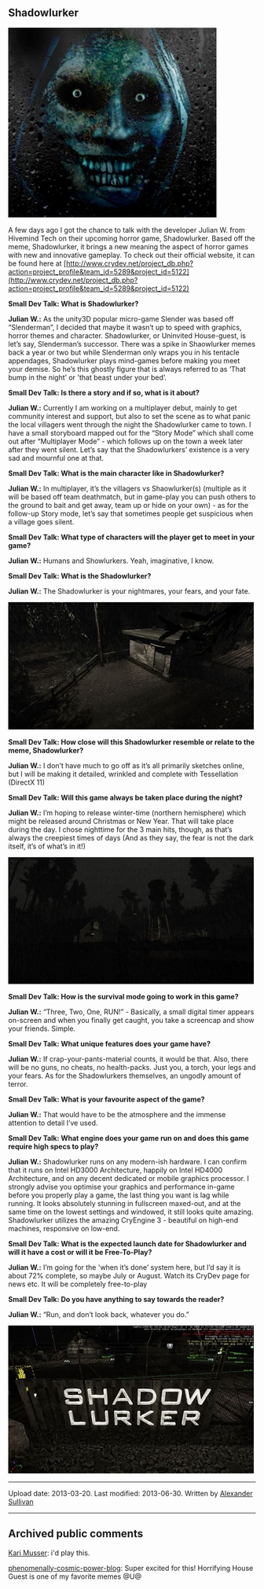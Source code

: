 ## Shadowlurker

![image](src\articleArchive\authorAlexanderSullivan\2013-03-20_Shadowlurker\image1.jpg)

A few days ago I got the chance to talk with the developer Julian W. from Hivemind Tech on their upcoming horror game, Shadowlurker. Based off the meme, Shadowlurker, it brings a new meaning the aspect of horror games with new and innovative gameplay. To check out their official website, it can be found here at [http://www.crydev.net/project_db.php?action=project_profile&team_id=5289&project_id=5122](http://www.crydev.net/project_db.php?action=project_profile&team_id=5289&project_id=5122)

**Small Dev Talk: What is Shadowlurker?**

**Julian W.:** As the unity3D popular micro-game Slender was based off “Slenderman”, I decided that maybe it wasn’t up to speed with graphics, horror themes and character. Shadowlurker, or Uninvited House-guest, is let’s say, Slenderman’s successor. There was a spike in Shaowlurker memes back a year or two but while Slenderman only wraps you in his tentacle appendages, Shadowlurker plays mind-games before making you meet your demise. So he’s this ghostly figure that is always referred to as ‘That bump in the night’ or 'that beast under your bed’.

**Small Dev Talk: Is there a story and if so, what is it about?**

**Julian W.:** Currently I am working on a multiplayer debut, mainly to get community interest and support, but also to set the scene as to what panic the local villagers went through the night the Shadowlurker came to town. I have a small storyboard mapped out for the “Story Mode” which shall come out after “Multiplayer Mode” - which follows up on the town a week later after they went silent. Let’s say that the Shadowlurkers’ existence is a very sad and mournful one at that.

**Small Dev Talk: What is the main character like in Shadowlurker?**

**Julian W.:** In multiplayer, it’s the villagers vs Shaowlurker(s) (multiple as it will be based off team deathmatch, but in game-play you can push others to the ground to bait and get away, team up or hide on your own) - as for the follow-up Story mode, let’s say that sometimes people get suspicious when a village goes silent.

**Small Dev Talk: What type of characters will the player get to meet in your game?**

**Julian W.:** Humans and Showlurkers. Yeah, imaginative, I know.

**Small Dev Talk: What is the Shadowlurker?**

**Julian W.:** The Shadowlurker is your nightmares, your fears, and your fate.

![image](src\articleArchive\authorAlexanderSullivan\2013-03-20_Shadowlurker\image2.jpg)

**Small Dev Talk: How close will this Shadowlurker resemble or relate to the meme, Shadowlurker?**

**Julian W.:** I don’t have much to go off as it’s all primarily sketches online, but I will be making it detailed, wrinkled and complete with Tessellation (DirectX 11)

**Small Dev Talk: Will this game always be taken place during the night?**

**Julian W.:** I’m hoping to release winter-time (northern hemisphere) which might be released around Christmas or New Year. That will take place during the day. I chose nighttime for the 3 main hits, though, as that’s always the creepiest times of days (And as they say, the fear is not the dark itself, it’s of what’s in it!)

![image](src\articleArchive\authorAlexanderSullivan\2013-03-20_Shadowlurker\image3.jpg)

**Small Dev Talk: How is the survival mode going to work in this game?**

**Julian W.:** “Three, Two, One, RUN!” - Basically, a small digital timer appears on-screen and when you finally get caught, you take a screencap and show your friends. Simple.

**Small Dev Talk: What unique features does your game have?**

**Julian W.:** If crap-your-pants-material counts, it would be that. Also, there will be no guns, no cheats, no health-packs. Just you, a torch, your legs and your fears. As for the Shadowlurkers themselves, an ungodly amount of terror.

**Small Dev Talk: What is your favourite aspect of the game?**

**Julian W.:** That would have to be the atmosphere and the immense attention to detail I’ve used.

**Small Dev Talk: What engine does your game run on and does this game require high specs to play?**

**Julian W.:** Shadowlurker runs on any modern-ish hardware. I can confirm that it runs on Intel HD3000 Architecture, happily on Intel HD4000 Architecture, and on any decent dedicated or mobile graphics processor. I strongly advise you optimise your graphics and performance in-game before you properly play a game, the last thing you want is lag while running. It looks absolutely stunning in fullscreen maxed-out, and at the same time on the lowest settings and windowed, it still looks quite amazing. Shadowlurker utilizes the amazing CryEngine 3 - beautiful on high-end machines, responsive on low-end.

**Small Dev Talk: What is the expected launch date for Shadowlurker and will it have a cost or will it be Free-To-Play?**

**Julian W.:** I’m going for the 'when it’s done’ system here, but I’d say it is about 72% complete, so maybe July or August. Watch its CryDev page for news etc. It will be completely free-to-play

**Small Dev Talk: Do you have anything to say towards the reader?**

**Julian W.:** “Run, and don’t look back, whatever you do.”

![image](src\articleArchive\authorAlexanderSullivan\2013-03-20_Shadowlurker\image4.jpg)

---

Upload date: 2013-03-20. Last modified: 2013-06-30. Written by [Alexander Sullivan](https://twitter.com/AlexJSully)

---

## Archived public comments

[Kari Musser](https://www.facebook.com/kari.musser.3): i'd play this.

[phenomenally-cosmic-power-blog](https://phenomenally-cosmic-power-blog.tumblr.com/): Super excited for this! Horrifying House Guest is one of my favorite memes @U@
